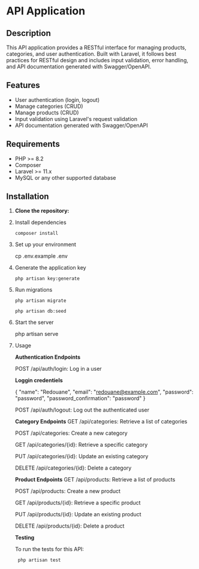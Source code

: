 # API Application

## Description

This API application provides a RESTful interface for managing products, categories, and user authentication. Built with Laravel, it follows best practices for RESTful design and includes input validation, error handling, and API documentation generated with Swagger/OpenAPI.

## Features

- User authentication (login, logout)
- Manage categories (CRUD)
- Manage products (CRUD)
- Input validation using Laravel's request validation
- API documentation generated with Swagger/OpenAPI

## Requirements

- PHP >= 8.2
- Composer
- Laravel >= 11.x
- MySQL or any other supported database

## Installation

1. **Clone the repository:**

2. Install dependencies

       composer install

3. Set up your environment

   cp .env.example .env

4. Generate the application key

       php artisan key:generate

5. Run migrations

       php artisan migrate

       php artisan db:seed


6. Start the server

   php artisan serve

7. Usage

    **Authentication Endpoints**
    
    POST /api/auth/login: Log in a user
        
     **Loggin credentiels**

   {
   "name": "Redouane",
   "email": "redouane@example.com",
   "password": "password",
   "password_confirmation": "password"
   }

   POST /api/auth/logout: Log out the authenticated user

   **Category Endpoints**
   GET /api/categories: Retrieve a list of categories

   POST /api/categories: Create a new category

   GET /api/categories/{id}: Retrieve a specific category

   PUT /api/categories/{id}: Update an existing category

   DELETE /api/categories/{id}: Delete a category

   **Product Endpoints**
   GET /api/products: Retrieve a list of products

   POST /api/products: Create a new product

   GET /api/products/{id}: Retrieve a specific product

   PUT /api/products/{id}: Update an existing product

   DELETE /api/products/{id}: Delete a product

    **Testing**

    To run the tests for this API: 

        php artisan test
